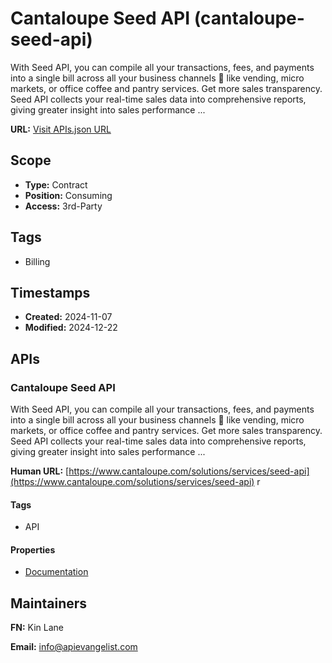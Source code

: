 # Cantaloupe Seed API (cantaloupe-seed-api)
With Seed API, you can compile all your transactions, fees, and payments into a single bill across all your business channels   like vending, micro markets, or office coffee and pantry services. Get more sales transparency. Seed API collects your real-time sales data into comprehensive reports, giving greater insight into sales performance ...

**URL:** [Visit APIs.json URL](https://raw.githubusercontent.com/api-search/cantaloupe-seed-api/refs/heads/main/apis.yml)

## Scope

- **Type:** Contract 
- **Position:** Consuming 
- **Access:** 3rd-Party 

## Tags

- Billing

## Timestamps

- **Created:** 2024-11-07 
- **Modified:** 2024-12-22 

## APIs

### Cantaloupe Seed API
With Seed API, you can compile all your transactions, fees, and payments into a single bill across all your business channels   like vending, micro markets, or office coffee and pantry services. Get more sales transparency. Seed API collects your real-time sales data into comprehensive reports, giving greater insight into sales performance ...

**Human URL:** [https://www.cantaloupe.com/solutions/services/seed-api](https://www.cantaloupe.com/solutions/services/seed-api)
r

#### Tags

- API

#### Properties

- [Documentation](https://www.cantaloupe.com/solutions/services/seed-api)

## Maintainers

**FN:** Kin Lane

**Email:** info@apievangelist.com

